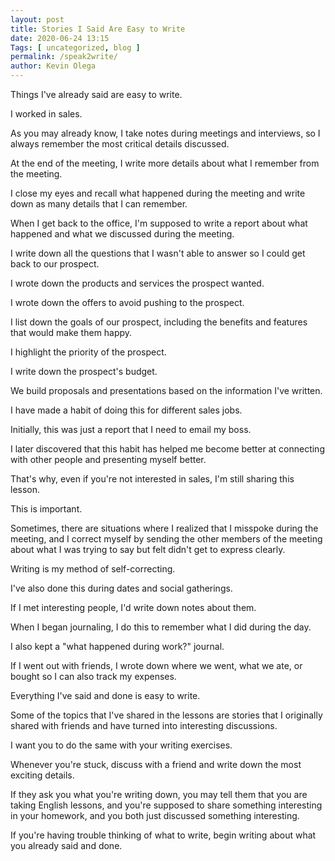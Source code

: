 ```yaml
--- 
layout: post 
title: Stories I Said Are Easy to Write
date: 2020-06-24 13:15
Tags: [ uncategorized, blog ]
permalink: /speak2write/ 
author: Kevin Olega 
--- 
```

Things I've already said are easy to write. 

I worked in sales.

As you may already know, I take notes during meetings and interviews, so I always remember the most critical details discussed.

At the end of the meeting, I write more details about what I remember from the meeting.

I close my eyes and recall what happened during the meeting and write down as many details that I can remember.

When I get back to the office, I'm supposed to write a report about what happened and what we discussed during the meeting.

I write down all the questions that I wasn't able to answer so I could get back to our prospect.

I wrote down the products and services the prospect wanted.

I wrote down the offers to avoid pushing to the prospect.

I list down the goals of our prospect, including the benefits and features that would make them happy.

I highlight the priority of the prospect.

I write down the prospect's budget.

We build proposals and presentations based on the information I've written.

I have made a habit of doing this for different sales jobs.

Initially, this was just a report that I need to email my boss.

I later discovered that this habit has helped me become better at connecting with other people and presenting myself better.

That's why, even if you're not interested in sales, I'm still sharing this lesson.

This is important.

Sometimes, there are situations where I realized that I misspoke during the meeting, and I correct myself by sending the other members of the meeting about what I was trying to say but felt didn't get to express clearly. 

Writing is my method of self-correcting.

I've also done this during dates and social gatherings.

If I met interesting people, I'd write down notes about them.

When I began journaling, I do this to remember what I did during the day.

I also kept a "what happened during work?" journal.

If I went out with friends, I wrote down where we went, what we ate, or bought so I can also track my expenses.

Everything I've said and done is easy to write.

Some of the topics that I've shared in the lessons are stories that I originally shared with friends and have turned into interesting discussions.

I want you to do the same with your writing exercises.

Whenever you're stuck, discuss with a friend and write down the most exciting details.

If they ask you what you're writing down, you may tell them that you are taking English lessons, and you're supposed to share something interesting in your homework, and you both just discussed something interesting.

If you're having trouble thinking of what to write, begin writing about what you already said and done.